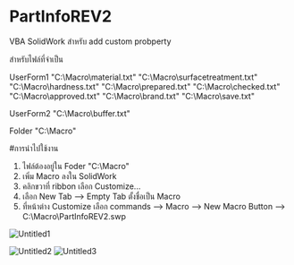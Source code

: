 # PartInfoREV2
VBA SolidWork สำหรับ add custom probperty



สำหรับไฟล์ที่จำเป็น

UserForm1
"C:\Macro\material.txt"
"C:\Macro\surfacetreatment.txt"
"C:\Macro\hardness.txt"
"C:\Macro\prepared.txt"
"C:\Macro\checked.txt"
"C:\Macro\approved.txt"
"C:\Macro\brand.txt"
"C:\Macro\save.txt"

UserForm2
"C:\Macro\buffer.txt"

Folder
"C:\Macro"

#การนำไปใช้งาน
1. ไฟล์ต้องอยู่ใน Foder "C:\Macro"
2. เพิ่ม Macro ลงใน SolidWork
3. คลิกขวาที่ ribbon เลือก Customize...
4. เลือก New Tab --> Empty Tab ตั้งชื่อเป็น Macro
5. ที่หน้าต่าง Customize เลือก commands --> Macro --> New Macro Button --> C:\Macro\PartInfoREV2.swp
   
![Untitled1](https://github.com/Jacop1989/PartInfoREV2/assets/31177652/eac93f04-aa6b-4be4-ad61-12456c414aef)

![Untitled2](https://github.com/Jacop1989/PartInfoREV2/assets/31177652/13cb0fff-112c-441b-ab33-4204e353fb17)
![Untitled3](https://github.com/Jacop1989/PartInfoREV2/assets/31177652/b668c4d2-b533-45e6-a22b-1d2bec7133f1)
